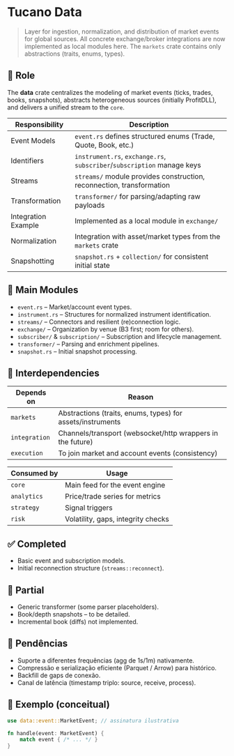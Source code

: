 # Tucano Data

> Layer for ingestion, normalization, and distribution of market events for global sources. All concrete exchange/broker integrations are now implemented as local modules here. The `markets` crate contains only abstractions (traits, enums, types).

## 🎯 Role
The **data** crate centralizes the modeling of market events (ticks, trades, books, snapshots), abstracts heterogeneous sources (initially ProfitDLL), and delivers a unified stream to the `core`.

| Responsibility      | Description                                                                 |
|---------------------|-----------------------------------------------------------------------------|
| Event Models        | `event.rs` defines structured enums (Trade, Quote, Book, etc.)              |
| Identifiers         | `instrument.rs`, `exchange.rs`, `subscriber`/`subscription` manage keys     |
| Streams             | `streams/` module provides construction, reconnection, transformation       |
| Transformation      | `transformer/` for parsing/adapting raw payloads                            |
| Integration Example | Implemented as a local module in `exchange/`                        |
| Normalization    | Integration with asset/market types from the `markets` crate                |
| Snapshotting        | `snapshot.rs` + `collection/` for consistent initial state                  |

## 🔑 Main Modules
- `event.rs` – Market/account event types.
- `instrument.rs` – Structures for normalized instrument identification.
- `streams/` – Connectors and resilient (re)connection logic.
- `exchange/` – Organization by venue (B3 first; room for others).
- `subscriber/` & `subscription/` – Subscription and lifecycle management.
- `transformer/` – Parsing and enrichment pipelines.
- `snapshot.rs` – Initial snapshot processing.

## 🔗 Interdependencies
| Depends on     | Reason                                                        |
|----------------|---------------------------------------------------------------|
| `markets`      | Abstractions (traits, enums, types) for assets/instruments |
| `integration`  | Channels/transport (websocket/http wrappers in the future)    |
| `execution`    | To join market and account events (consistency)               |

| Consumed by    | Usage                                                         |
|----------------|---------------------------------------------------------------|
| `core`         | Main feed for the event engine                                |
| `analytics`    | Price/trade series for metrics                                |
| `strategy`     | Signal triggers                                               |
| `risk`         | Volatility, gaps, integrity checks                            |

## ✅ Completed
- Basic event and subscription models.
- Initial reconnection structure (`streams::reconnect`).



## 🧪 Partial
- Generic transformer (some parser placeholders).
- Book/depth snapshots – to be detailed.
- Incremental book (diffs) not implemented.

## 🚧 Pendências
- Suporte a diferentes frequências (agg de 1s/1m) nativamente.
- Compressão e serialização eficiente (Parquet / Arrow) para histórico.
- Backfill de gaps de conexão.
- Canal de latência (timestamp triplo: source, receive, process).




## 🏁 Exemplo (conceitual)
```rust
use data::event::MarketEvent; // assinatura ilustrativa

fn handle(event: MarketEvent) {
    match event { /* ... */ }
}
```
